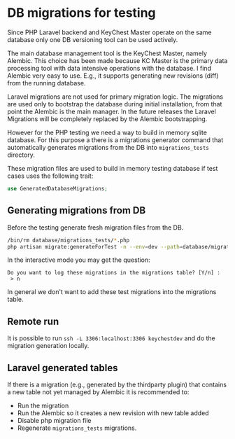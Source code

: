 # DB migrations for testing

Since PHP Laravel backend and KeyChest Master operate on the
same database only one DB versioning tool can be used actively.
 
The main database management tool is the KeyChest Master, namely Alembic.
This choice has been made because KC Master is the primary data processing tool
with data intensive operations with the database. I find Alembic very easy to use.
E.g., it supports generating new revisions (diff) from the running database.  
 
Laravel migrations are not used for primary migration logic. The migrations 
are used only to bootstrap the database during initial installation, 
from that point the Alembic is the main manager. In the future releases the 
Laravel Migrations will be completely replaced by the Alembic bootstrapping. 

However for the PHP testing we need a way to build in memory sqlite database.
For this purpose a there is a migrations generator command that automatically 
generates migrations from the DB into `migrations_tests` directory.   
 
These migration files are used to build in memory testing database if test cases uses the 
following trait:

```php
use GeneratedDatabaseMigrations;
```

## Generating migrations from DB

Before the testing generate fresh migration files from the DB.

```bash
/bin/rm database/migrations_tests/*.php
php artisan migrate:generateForTest -n --env=dev --path=database/migrations_tests/  
``` 

In the interactive mode you may get the question:

```
Do you want to log these migrations in the migrations table? [Y/n] :
 > n
```

In general we don't want to add these test migrations into the migrations table.

## Remote run

It is possible to run `ssh -L 3306:localhost:3306 keychestdev` and do the 
migration generation locally.


## Laravel generated tables

If there is a migration (e.g., generated by the thirdparty plugin) that contains a new table
not yet managed by Alembic it is recommended to:

- Run the migration
- Run the Alembic so it creates a new revision with new table added
- Disable php migration file
- Regenerate `migrations_tests` migrations.

   